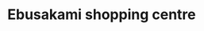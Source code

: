 ---
title: "Ebusakami shopping centre"
url: /luanda/ebusakami-shopping-centre/
shop: Einkaufszentrum
---